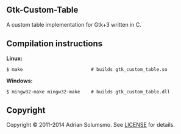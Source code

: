 ## Gtk-Custom-Table

A custom table implementation for Gtk+3 written in C.

## Compilation instructions

**Linux:**

    $ make                         # builds gtk_custom_table.so
    
**Windows:**

    $ mingw32-make mingw32-make    # builds gtk_custom_table.dll

## Copyright

Copyright &copy; 2011-2014 Adrian Solumsmo. See [LICENSE](https://github.com/honeymustard/gtk-custom-table/blob/master/LICENSE) for details.

